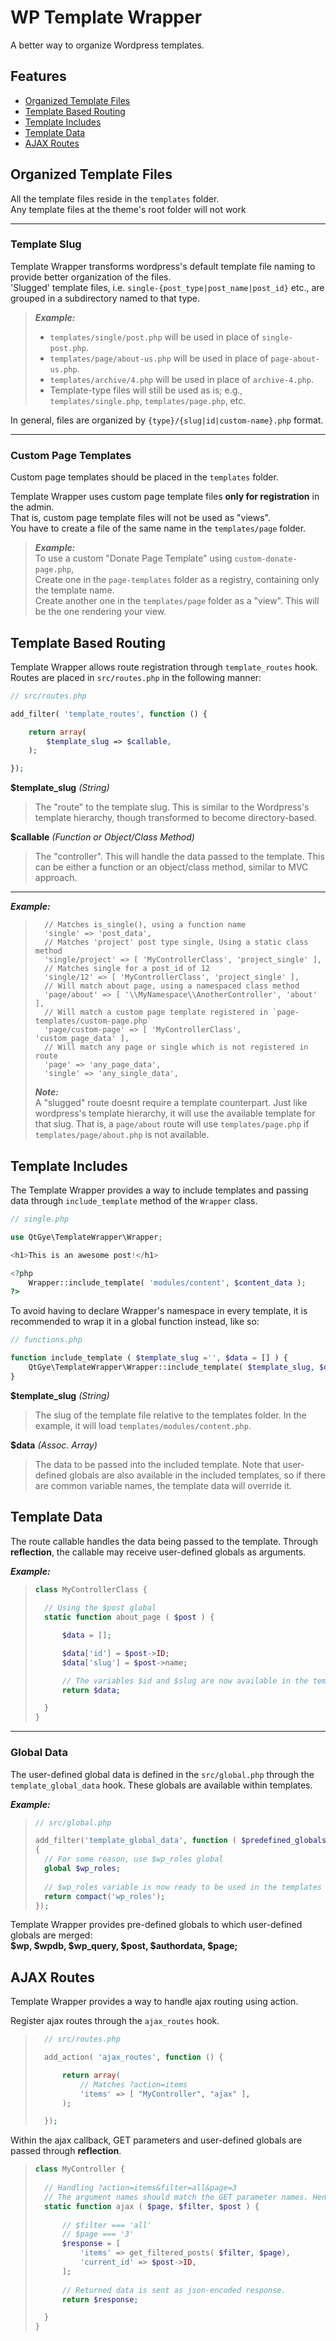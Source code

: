 # WP Template Wrapper

A better way to organize Wordpress templates.

## Features

- [Organized Template Files](#template-files)
- [Template Based Routing](#routes)
- [Template Includes](#template-includes)
- [Template Data](#template-data)
- [AJAX Routes](#ajax-routes)


<a name="template-files"></a>
## Organized Template Files

All the template files reside in the `templates` folder.  
Any template files at the theme's root folder will not work  


---
### Template Slug

Template Wrapper transforms wordpress's default template file naming to provide better organization of the files.  
'Slugged' template files, i.e. `single-{post_type|post_name|post_id}` etc., are grouped in a subdirectory named to that type.

> ***Example:***
> - `templates/single/post.php` will be used in place of `single-post.php`.
> - `templates/page/about-us.php` will be used in place of `page-about-us.php`.
> - `templates/archive/4.php` will be used in place of `archive-4.php`.
> - Template-type files will still be used as is; e.g., `templates/single.php`, `templates/page.php`, etc.

In general, files are organized by `{type}/{slug|id|custom-name}.php` format.


---
### Custom Page Templates

Custom page templates should be placed in the `templates` folder.

Template Wrapper uses custom page template files **only for registration** in the admin.  
That is, custom page template files will not be used as "views".  
You have to create a file of the same name in the `templates/page` folder.

> ***Example:***  
> To use a custom "Donate Page Template" using `custom-donate-page.php`,  
> Create one in the `page-templates` folder as a registry, containing only the template name.  
> Create another one in the `templates/page` folder as a "view". This will be the one rendering your view.



<a name="routes"></a>
## Template Based Routing

Template Wrapper allows route registration through `template_routes` hook.  
Routes are placed in `src/routes.php` in the following manner:

```php
// src/routes.php

add_filter( 'template_routes', function () {

	return array(
		$template_slug => $callable,
	);

});
```

**$template_slug** *(String)*  
> The "route" to the template slug. This is similar to the Wordpress's template hierarchy, though transformed to become directory-based.

**$callable** *(Function or Object/Class Method)*  
> The "controller". This will handle the data passed to the template. This can be either a function or an object/class method, similar to MVC approach.  
  
---

***Example:***
> ```
>	// Matches is_single(), using a function name
>	'single' => 'post_data',
>	// Matches 'project' post type single, Using a static class method
>	'single/project' => [ 'MyControllerClass', 'project_single' ],
>	// Matches single for a post_id of 12
>	'single/12' => [ 'MyControllerClass', 'project_single' ],
>	// Will match about page, using a namespaced class method
>	'page/about' => [ '\\MyNamespace\\AnotherController', 'about' ],
>	// Will match a custom page template registered in `page-templates/custom-page.php`
>	'page/custom-page' => [ 'MyControllerClass', 'custom_page_data' ],
> 	// Will match any page or single which is not registered in route
>	'page' => 'any_page_data',
>	'single' => 'any_single_data',
> ```
> ***Note:***  
> A "slugged" route doesnt require a template counterpart. Just like wordpress's template hierarchy, it will use the available template for that slug.
> That is, a `page/about` route will use `templates/page.php` if `templates/page/about.php` is not available.






<a name="template-includes"></a>
## Template Includes

The Template Wrapper provides a way to include templates and passing data through `include_template` method of the `Wrapper` class.  

```php
// single.php

use QtGye\TemplateWrapper\Wrapper;

<h1>This is an awesome post!</h1>

<?php
	Wrapper::include_template( 'modules/content', $content_data );
?>
```

To avoid having to declare Wrapper's namespace in every template, it is recommended to wrap it in a global function instead, like so:
```php
// functions.php

function include_template ( $template_slug ='', $data = [] ) {
	QtGye\TemplateWrapper\Wrapper::include_template( $template_slug, $data );
}

```

**$template_slug** *(String)*  
> The slug of the template file relative to the templates folder. In the example, it will load `templates/modules/content.php`.

**$data** *(Assoc. Array)*  
> The data to be passed into the included template. 
> Note that user-defined globals are also available in the included templates,
> so if there are common variable names, the template data will override it.





<a name="template-data"></a>
## Template Data

The route callable handles the data being passed to the template. 
Through **reflection**, the callable may receive user-defined globals as arguments.

***Example:***
> ```php
> class MyControllerClass {
>	
>	// Using the $post global
>	static function about_page ( $post ) {
>
>		$data = [];
>
>		$data['id'] = $post->ID;
>		$data['slug'] = $post->name;
>
>		// The variables $id and $slug are now available in the template
>		return $data;
> 
>	}
> }
> ```

---
### Global Data

The user-defined global data is defined in the `src/global.php` through the `template_global_data` hook. These globals are available within templates.  

***Example:***
> ```php
> // src/global.php
>
> add_filter('template_global_data', function ( $predefined_globals )
> {
>	// For some reason, use $wp_roles global
>	global $wp_roles;
>	
>	// $wp_roles variable is now ready to be used in the templates
>	return compact('wp_roles');
>});
> ```

Template Wrapper provides pre-defined globals to which user-defined globals are merged:  
**$wp, $wpdb, $wp_query, $post, $authordata, $page;**






<a name="ajax-routes"></a>
## AJAX Routes

Template Wrapper provides a way to handle ajax routing using action.  


Register ajax routes through the `ajax_routes` hook.  
> ```php
>	// src/routes.php
>
>	add_action( 'ajax_routes', function () {
>
>		return array(
>			// Matches ?action=items
>			'items' => [ "MyController", "ajax" ],
>		);
>
>	});
> ```

Within the ajax callback, GET parameters and user-defined globals are passed through **reflection**.  

> ```php
> class MyController {
>	
>	// Handling ?action=items&filter=all&page=3
>	// The argument names should match the GET parameter names. Hence, order is irrelevant.
>	static function ajax ( $page, $filter, $post ) {
>		
>		// $filter === 'all'
>		// $page === '3'
>		$response = [
>			'items' => get_filtered_posts( $filter, $page),
>			'current_id' => $post->ID,
>		];
>		
>		// Returned data is sent as json-encoded response.
>		return $response;
> 
>	}
> }
> ```


